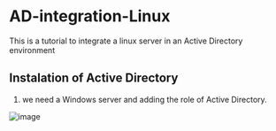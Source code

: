 # AD-integration-Linux
This is a tutorial to integrate a linux server in an Active Directory environment

## Instalation of Active Directory
1. we need a Windows server and adding the role of Active Directory.

![image](AD-integration-Linux\ADserver1.png)
